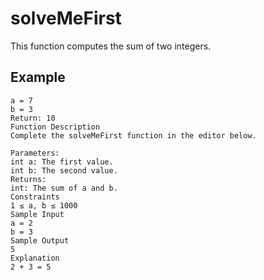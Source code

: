 # solveMeFirst

This function computes the sum of two integers.

## Example

```plaintext
a = 7
b = 3
Return: 10
Function Description
Complete the solveMeFirst function in the editor below.

Parameters:
int a: The first value.
int b: The second value.
Returns:
int: The sum of a and b.
Constraints
1 ≤ a, b ≤ 1000
Sample Input
a = 2
b = 3
Sample Output
5
Explanation
2 + 3 = 5
